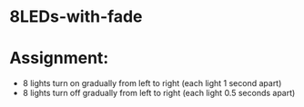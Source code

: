 # 8LEDs-with-fade
# Assignment:
- 8 lights turn on gradually from left to right (each light 1 second apart)
- 8 lights turn off gradually from left to right (each light 0.5 seconds apart)
